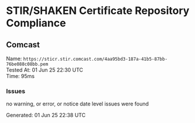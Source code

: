 # STIR/SHAKEN Certificate Repository Compliance

## Comcast

Name: `https://sticr.stir.comcast.com/4aa95bd3-187a-41b5-87bb-76be088c08bb.pem`\
Tested At: 01 Jun 25 22:30 UTC\
Time: 95ms

### Issues

no warning, or error, or notice date level issues were found

Generated: 01 Jun 25 22:38 UTC